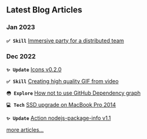 ## Latest Blog Articles

### Jan 2023

**`✅ Skill`** [Immersive party for a distributed team](https://codex.so/immersive-party-2023)

### Dec 2022

**`✨ Update`** [Icons v0.2.0](https://codex.so/icons-v0-2-0)

**`✅ Skill`** [Creating high quality GIF from video](https://codex.so/high-quality-gif-from-mp4)

**`😳 Explore`** [How not to use GitHub Dependency graph](https://codex.so/how-not-to-use-deps-graph-github)

**`💻 Tech`** [SSD upgrade on MacBook Pro 2014](https://codex.so/ssd-upgrade-macbook-pro-2014)

**`✨ Update`** [Action nodejs-package-info v1.1](https://codex.so/nodejs-package-info-v1-1)

[more articles…](https://codex.so/taly)
